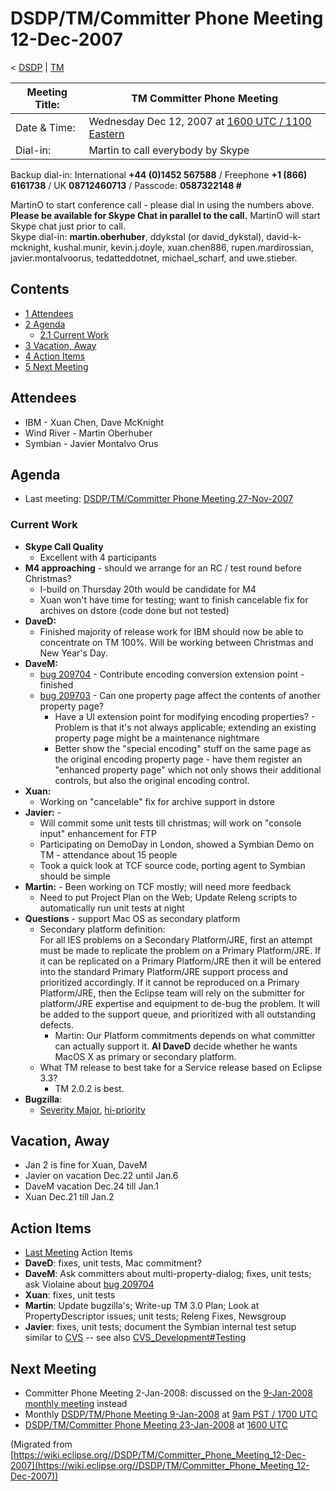 

DSDP/TM/Committer Phone Meeting 12-Dec-2007
===========================================

< [DSDP](https://wiki.eclipse.org/DSDP "DSDP")‎ | [TM](./TM "DSDP/TM")

| Meeting Title: | **TM Committer Phone Meeting** |
| --- | --- |
| Date & Time: | Wednesday Dec 12, 2007 at [1600 UTC / 1100 Eastern](http://www.timeanddate.com/worldclock/meetingdetails.html?year=2007&month=12&day=12&hour=16&min=00&sec=0&p1=224&p2=159&p3=250&p4=136&p5=223&iv=1800) |
| Dial-in: | Martin to call everybody by Skype |

Backup dial-in: International **+44 (0)1452 567588** / Freephone **+1 (866) 6161738** / UK **08712460713** / Passcode: **0587322148 #**

MartinO to start conference call - please dial in using the numbers above.  
**Please be available for Skype Chat in parallel to the call.** MartinO will start Skype chat just prior to call.  
Skype dial-in: **martin.oberhuber**, ddykstal (or david\_dykstal), david-k-mcknight, kushal.munir, kevin.j.doyle, xuan.chen886, rupen.mardirossian, javier.montalvoorus, tedatteddotnet, michael\_scharf, and uwe.stieber.  

Contents
--------

*   [1 Attendees](#Attendees)
*   [2 Agenda](#Agenda)
    *   [2.1 Current Work](#Current-Work)
*   [3 Vacation, Away](#Vacation.2C-Away)
*   [4 Action Items](#Action-Items)
*   [5 Next Meeting](#Next-Meeting)

Attendees
---------

*   IBM - Xuan Chen, Dave McKnight
*   Wind River - Martin Oberhuber
*   Symbian - Javier Montalvo Orus

Agenda
------

*   Last meeting: [DSDP/TM/Committer Phone Meeting 27-Nov-2007](./Committer_Phone_Meeting_27-Nov-2007 "DSDP/TM/Committer Phone Meeting 27-Nov-2007")

### Current Work

*   **Skype Call Quality**
    *   Excellent with 4 participants
*   **M4 approaching** \- should we arrange for an RC / test round before Christmas?
    *   I-build on Thursday 20th would be candidate for M4
    *   Xuan won't have time for testing; want to finish cancelable fix for archives on dstore (code done but not tested)
*   **DaveD:**
    *   Finished majority of release work for IBM should now be able to concentrate on TM 100%. Will be working between Christmas and New Year's Day.
*   **DaveM:**
    *   [bug 209704](https://bugs.eclipse.org/bugs/show_bug.cgi?id=209704) \- Contribute encoding conversion extension point - finished
    *   [bug 209703](https://bugs.eclipse.org/bugs/show_bug.cgi?id=209703) \- Can one property page affect the contents of another property page?
        *   Have a UI extension point for modifying encoding properties? - Problem is that it's not always applicable; extending an existing property page might be a maintenance nightmare
        *   Better show the "special encoding" stuff on the same page as the original encoding property page - have them register an "enhanced property page" which not only shows their additional controls, but also the original encoding control.
*   **Xuan:**
    *   Working on "cancelable" fix for archive support in dstore
*   **Javier:** -
    *   Will commit some unit tests till christmas; will work on "console input" enhancement for FTP
    *   Participating on DemoDay in London, showed a Symbian Demo on TM - attendance about 15 people
    *   Took a quick look at TCF source code, porting agent to Symbian should be simple
*   **Martin:** \- Been working on TCF mostly; will need more feedback
    *   Need to put Project Plan on the Web; Update Releng scripts to automatically run unit tests at night
*   **Questions** \- support Mac OS as secondary platform
    *   Secondary platform definition:  
        For all IES problems on a Secondary Platform/JRE, first an attempt must be made to replicate the problem on a Primary Platform/JRE. If it can be replicated on a Primary Platform/JRE then it will be entered into the standard Primary Platform/JRE support process and prioritized accordingly. If it cannot be reproduced on a Primary Platform/JRE, then the Eclipse team will rely on the submitter for platform/JRE expertise and equipment to de-bug the problem. It will be added to the support queue, and prioritized with all outstanding defects.
        *   Martin: Our Platform commitments depends on what committer can actually support it. **AI DaveD** decide whether he wants MacOS X as primary or secondary platform.
    *   What TM release to best take for a Service release based on Eclipse 3.3?
        *   TM 2.0.2 is best.
*   **Bugzilla**:
    *   [Severity Major](https://bugs.eclipse.org/bugs/buglist.cgi?query_format=advanced&classification=DSDP&product=Target+Management&bug_status=UNCONFIRMED&bug_status=NEW&bug_status=ASSIGNED&bug_status=REOPENED&bug_severity=blocker&bug_severity=critical&bug_severity=major&cmdtype=doit), [hi-priority](https://bugs.eclipse.org/bugs/buglist.cgi?query_format=advanced&classification=DSDP&product=Target+Management&bug_status=UNCONFIRMED&bug_status=NEW&bug_status=ASSIGNED&bug_status=REOPENED&cmdtype=doit&field0-0-0=priority&type0-0-0=regexp&value0-0-0=P%5B12%5D&field0-0-1=bug_severity&type0-0-1=regexp&value0-0-1=blocker%7Ccritical%7Cmajor)

Vacation, Away
--------------

*   Jan 2 is fine for Xuan, DaveM
*   Javier on vacation Dec.22 until Jan.6
*   DaveM vacation Dec.24 till Jan.1
*   Xuan Dec.21 till Jan.2

Action Items
------------

*   [Last Meeting](./Committer_Phone_Meeting_27-Nov-2007#Action_Items "DSDP/TM/Committer Phone Meeting 27-Nov-2007") Action Items
*   **DaveD**: fixes, unit tests, Mac commitment?
*   **DaveM**: Ask committers about multi-property-dialog; fixes, unit tests; ask Violaine about [bug 209704](https://bugs.eclipse.org/bugs/show_bug.cgi?id=209704)
*   **Xuan**: fixes, unit tests
*   **Martin**: Update bugzilla's; Write-up TM 3.0 Plan; Look at PropertyDescriptor issues; unit tests; Releng Fixes, Newsgroup
*   **Javier**: fixes, unit tests; document the Symbian internal test setup similar to [CVS](https://bugs.eclipse.org/bugs/show_bug.cgi?id=204138#c20) \-\- see also [CVS_Development#Testing](./CVS_Development#Testing "CVS Development")

Next Meeting
------------

*   Committer Phone Meeting 2-Jan-2008: discussed on the [9-Jan-2008 monthly meeting](./Phone_Meeting_9-Jan-2008 "DSDP/TM/Phone Meeting 9-Jan-2008") instead
*   Monthly [DSDP/TM/Phone Meeting 9-Jan-2008](./Phone_Meeting_9-Jan-2008 "DSDP/TM/Phone Meeting 9-Jan-2008") at [9am PST / 1700 UTC](http://www.timeanddate.com/worldclock/fixedtime.html?month=1&day=9&year=2008&hour=16&min=00&sec=0&p1=0)
*   [DSDP/TM/Committer Phone Meeting 23-Jan-2008](./Committer_Phone_Meeting_23-Jan-2008 "DSDP/TM/Committer Phone Meeting 23-Jan-2008") at [1600 UTC](http://www.timeanddate.com/worldclock/meetingdetails.html?year=2008&month=1&day=23&hour=16&min=00&sec=0&p1=224&p2=159&p3=250&p4=136&p5=223&iv=1800)


(Migrated from [https://wiki.eclipse.org//DSDP/TM/Committer_Phone_Meeting_12-Dec-2007](https://wiki.eclipse.org//DSDP/TM/Committer_Phone_Meeting_12-Dec-2007))